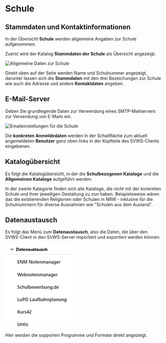 # Schule

## Stammdaten und Kontaktinformationen
In der Übersicht **Schule** werden allgemeine Angaben zur Schule aufgenommen.

Zuerst wird der Katalog **Stammdaten der Schule** als Übersicht angezeigt.

![Allgemeine Daten zur Schule](./graphics/SVWS_schule_übersicht.png "Es werden allgemeine Einstellungen zur Schule angezeigt und vorgenommen.")

Direkt oben auf der Seite werden Name und Schulnummer angezeigt, darunter lassen sich die **Stammdaten** mit den drei Bezeichungen zur Schule wie auch die Adresse und andere **Kontaktdaten** angeben.

## E-Mail-Server

Geben Sie grundlegende Daten zur Verwendung eines SMTP-Mailservers zur Versendung von E-Mails ein.

![Emaileinstellungen für die Schule](./graphics/SVWS_schule_übersicht_email.png "Eingabe der Daten für einen Emailserver zum Versand von Emails aus dem SVWS-Client.")

Die **konkreten Anmeldedaten** werden in der Schaltfläche zum aktuell angemeldeten **Benutzer** ganz oben links in der Kopfteile des SVWS-Clients eingebenen.

## Katalogübersicht

Es folgt die Katalogübersicht, in der die **Schulbezogenen Kataloge** und die **Allgemeinen Kataloge** aufgeführt werden.

In der zweite Kategorie finden sich alle Kataloge, die nicht mit der konkreten Schule und ihrer jeweiligen Gestaltung zu zun haben. Beispielsweise wären das die existierenden Religionen oder Schulen in NRW - inklusive für die Schulnummern für diverse Ausnahmen wie "Schulen aus dem Ausland".

## Datenaustausch

Es folgt das Menü zum **Datenaustausch**, also die Daten, die über den SVWS-Client in den SVWS-Server importiert und exportiert werden können. 

![Weitere Unterpunkte im Bereich "Schule"](./graphics/SVWS_schule_datenaustausch.png "Rufen Sie weitere Untermenüs auf, die für die Verwaltung der Datenbank relevant sind.")

Hier werden die supporten Programme und Formate direkt angezeigt.




